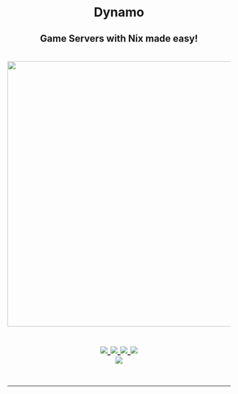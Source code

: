 <h1 align="center">Dynamo</h1>
<h2 align="center">Game Servers with Nix made easy!</h2>


<h1 align="center">
<a href='#'><img src="https://raw.githubusercontent.com/catppuccin/catppuccin/main/assets/palette/macchiato.png" width="600px"/></a>
  <br>
  <br>
  <div>
    <a href="https://github.com/IogaMaster/dynamo/issues">
        <img src="https://img.shields.io/github/issues/IogaMaster/dynamo?color=fab387&labelColor=303446&style=for-the-badge">
    </a>
    <a href="https://github.com/IogaMaster/dynamo/stargazers">
        <img src="https://img.shields.io/github/stars/IogaMaster/dynamo?color=ca9ee6&labelColor=303446&style=for-the-badge">
    </a>
    <a href="https://github.com/IogaMaster/dynamo">
        <img src="https://img.shields.io/github/repo-size/IogaMaster/dynamo?color=ea999c&labelColor=303446&style=for-the-badge">
    </a>
    <a href="https://github.com/IogaMaster/dynamo/blob/main/.github/LICENCE">
        <img src="https://img.shields.io/static/v1.svg?style=for-the-badge&label=License&message=MIT&logoColor=ca9ee6&colorA=313244&colorB=cba6f7"/>
    </a>
    <br>
    </div>
        <img href="https://builtwithnix.org" src="https://builtwithnix.org/badge.svg"/>
   </h1>
   <br>

--- 


